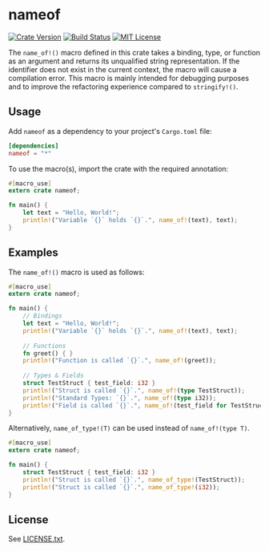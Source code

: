 
nameof
======
[![Crate Version](https://img.shields.io/crates/v/nameof.svg)](https://crates.io/crates/nameof)
[![Build Status](https://travis-ci.org/SilentByte/nameof.svg?branch=master)](https://travis-ci.org/SilentByte/nameof)
[![MIT License](https://img.shields.io/badge/license-MIT%20License-blue.svg)](https://opensource.org/licenses/MIT)

The `name_of!()` macro defined in this crate takes a binding, type, or function as an argument and returns its unqualified string representation. If the identifier does not exist in the current context, the macro will cause a compilation error. This macro is mainly intended for debugging purposes and to improve the refactoring experience compared to `stringify!()`.


## Usage

Add `nameof` as a dependency to your project's `Cargo.toml` file:

```toml
[dependencies]
nameof = "*"
```

To use the macro(s), import the crate with the required annotation:

```rust
#[macro_use]
extern crate nameof;

fn main() {
    let text = "Hello, World!";
    println!("Variable `{}` holds `{}`.", name_of!(text), text);
}
```


## Examples

The `name_of!()` macro is used as follows:

```rust
#[macro_use]
extern crate nameof;

fn main() {
    // Bindings
    let text = "Hello, World!";
    println!("Variable `{}` holds `{}`.", name_of!(text), text);
    
    // Functions
    fn greet() { }
    println!("Function is called `{}`.", name_of!(greet));
    
    // Types & Fields
    struct TestStruct { test_field: i32 }
    println!("Struct is called `{}`.", name_of!(type TestStruct));
    println!("Standard Types: `{}`.", name_of!(type i32));
    println!("Field is called `{}`.", name_of!(test_field for TestStruct));
}
```

Alternatively, `name_of_type!(T)` can be used instead of `name_of!(type T)`.

```rust
#[macro_use]
extern crate nameof;

fn main() {
    struct TestStruct { test_field: i32 }
    println!("Struct is called `{}`.", name_of_type!(TestStruct));
    println!("Struct is called `{}`.", name_of_type!(i32));
}
```

## License

See [LICENSE.txt](LICENSE.txt).

